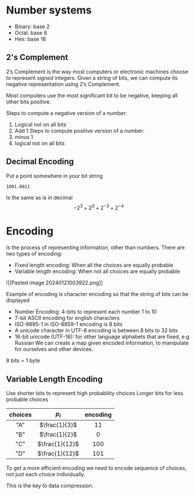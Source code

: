 # Number systems
- Binary: base 2
- Octal: base 8
- Hex: base 16

## 2's Complement

2’s Complement is the way most computers or electronic machines choose to represent _signed_ integers. Given a string of bits, we can compute its negative representation using 2’s Complement.

Most computers use the most significant bit to be negative, keeping all other bits positive.

Steps to compute a negative version of a number:
1. Logical not on all bits
2. Add 1
Steps to compute positive version of a number:
1. minus 1
2. logical not on all bits

## Decimal Encoding

Put a point somewhere in your bit string

```
1001.0011
```

Is the same as is in decimal
$$-2^{3} + 2^{0} +2^{-3} + 2^{-4}$$
# Encoding
Is the process of representing information, other than numbers. There are two types of encoding:
- Fixed length encoding: When all the choices are equally probable
- Variable length encoding: When not all choices are equally probable

![[Pasted image 20240121003922.png]]

Example of encoding is character encoding so that the string of bits can be displayed
- Number Encoding: 4-bits to represent each number 1 to 10
- 7-bit ASCII encoding for english characters
- ISO-8895-1 in ISO-8859-1 encoding is 8 bits
- A unicode character in UTF-8 encoding is between 8 bits to 32 bits
- 16-bit unicode (UTF-16): for other language alphabets that are fixed, e.g Russian
We can create a map given encoded information, to manipulate for ourselves and other devices.

8 bits = 1 byte

## Variable Length Encoding
Use shorter bits to represent high probability choices
Longer bits for less probable choices

| choices | $p_i$ | encoding |
| :--: | :--: | :--: |
| "A" | $\frac{1}{3}$ | 11 |
| "B" | $\frac{1}{2}$ | 0 |
| "C" | $\frac{1}{12}$ | 100 |
| "D" | $\frac{1}{12}$ | 101 |

To get a more efficient encoding we need to encode sequence of choices, not just each choice individually.

This is the key to data compression.

